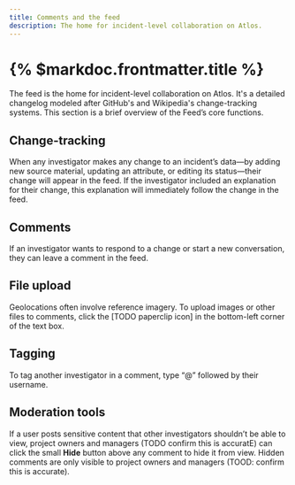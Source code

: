 ```yaml
---
title: Comments and the feed
description: The home for incident-level collaboration on Atlos.
---
```


# {% $markdoc.frontmatter.title %}

The feed is the home for incident-level collaboration on Atlos. It's a detailed changelog modeled after GitHub's and Wikipedia's change-tracking systems. This section is a brief overview of the Feed’s core functions.

## Change-tracking
When any investigator makes any change to an incident’s data—by adding new source material, updating an attribute, or editing its status—their change will appear in the feed. If the investigator included an explanation for their change, this explanation will immediately follow the change in the feed. 

## Comments
If an investigator wants to respond to a change or start a new conversation, they can leave a comment in the feed.

## File upload
Geolocations often involve reference imagery. To upload images or other files to comments, click the [TODO paperclip icon] in the bottom-left corner of the text box. 

## Tagging
To tag another investigator in a comment, type “@” followed by their username.

## Moderation tools
If a user posts sensitive content that other investigators shouldn’t be able to view, project owners and managers (TODO confirm this is accuratE) can click the small **Hide** button above any comment to hide it from view. Hidden comments are only visible to project owners and managers (TOOD: confirm this is accurate).